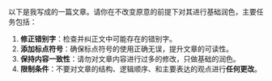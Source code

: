 以下是我写成的一篇文章。请你在不改变原意的前提下对其进行基础润色，主要任务包括：
1. **修正错别字**：检查并纠正文中可能存在的错别字。
2. **添加标点符号**：确保标点符号的使用正确无误，提升文章的可读性。
3. **保持内容一致性**：请勿对文章内容进行过多的修改，只做基础的润色。
4. **限制条件**：不要对文章的结构、逻辑顺序、和主要表达的观点进行**任何更改**。

```txt

```